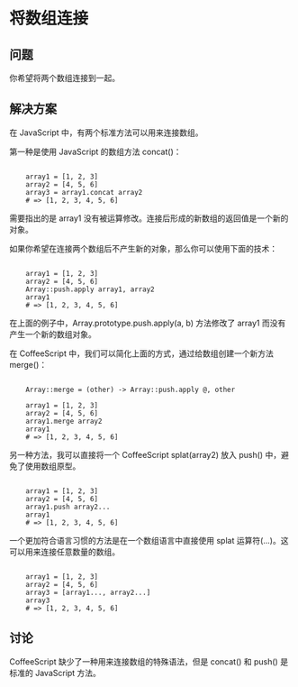 # 将数组连接

## 问题

你希望将两个数组连接到一起。

## 解决方案

在 JavaScript 中，有两个标准方法可以用来连接数组。

第一种是使用 JavaScript 的数组方法 concat()：

```

	array1 = [1, 2, 3]
	array2 = [4, 5, 6]
	array3 = array1.concat array2
	# => [1, 2, 3, 4, 5, 6]

```

需要指出的是 array1 没有被运算修改。连接后形成的新数组的返回值是一个新的对象。

如果你希望在连接两个数组后不产生新的对象，那么你可以使用下面的技术：

```

	array1 = [1, 2, 3]
	array2 = [4, 5, 6]
	Array::push.apply array1, array2
	array1
	# => [1, 2, 3, 4, 5, 6]

```

在上面的例子中，Array.prototype.push.apply(a, b) 方法修改了 array1 而没有产生一个新的数组对象。

在 CoffeeScript 中，我们可以简化上面的方式，通过给数组创建一个新方法 merge()：

```

	Array::merge = (other) -> Array::push.apply @, other

	array1 = [1, 2, 3]
	array2 = [4, 5, 6]
	array1.merge array2
	array1
	# => [1, 2, 3, 4, 5, 6]

```

另一种方法，我可以直接将一个 CoffeeScript splat(array2) 放入 push() 中，避免了使用数组原型。

```

	array1 = [1, 2, 3]
	array2 = [4, 5, 6]
	array1.push array2...
	array1
	# => [1, 2, 3, 4, 5, 6]

```

一个更加符合语言习惯的方法是在一个数组语言中直接使用 splat 运算符(...)。这可以用来连接任意数量的数组。

```

	array1 = [1, 2, 3]
	array2 = [4, 5, 6]
	array3 = [array1..., array2...]
	array3
	# => [1, 2, 3, 4, 5, 6]

```

## 讨论

CoffeeScript 缺少了一种用来连接数组的特殊语法，但是 concat() 和 push() 是标准的 JavaScript 方法。
